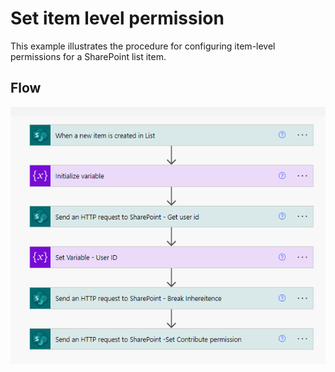 # Set item level permission
This example illustrates the procedure for configuring item-level permissions for a SharePoint list item.

## Flow

![Alt text](ItemLevelFlow.png)